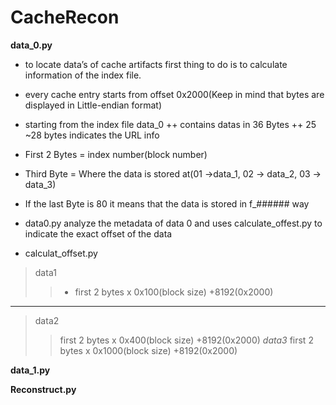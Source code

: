 # CacheRecon
**data_0.py**
 + to locate data’s of cache artifacts first thing to do is to calculate information of the index file.

 + every cache entry starts from offset 0x2000(Keep in mind that bytes are displayed in Little-endian format)

 + starting from the index file data_0
 ++ contains datas in 36 Bytes
 ++ 25 ~28 bytes indicates the URL info

 + First 2 Bytes = index number(block number)

 + Third Byte = Where the data is stored at(01 →data_1, 02 → data_2, 03 → data_3)

 + If the last Byte is 80 it means that the data is stored in f_###### way
 
 + data0.py analyze the metadata of data 0 and uses calculate_offest.py to indicate the exact offset of the data
 + calculat_offset.py
 > data1
 >>  + first 2 bytes x 0x100(block size)  +8192(0x2000)
 *****
 > data2
 > >first 2 bytes x 0x400(block size) +8192(0x2000)
 > *data3*
 > >first 2 bytes x 0x1000(block size) +8192(0x2000)


**data_1.py**

**Reconstruct.py**
